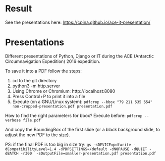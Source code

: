 # Result
See the presentations here:
https://cpina.github.io/ace-it-presentation/

# Presentations
Different presentations of Python, Django or IT during the ACE (Antarctic Circumnavigation Expedition) 2016 expedition.

To save it into a PDF follow the steps:
1. cd to the git directory
2. python3 -m http.server
3. Using Chrome or Chromium: http://localhost:8080
4. Press Control+P to print it into a file
5. Execute (on a GNU/Linux system): `pdfcrop --bbox "79 211 535 554" non-cropped-presentation.pdf presentation.pdf`

How to find the right parameters for bbox? Execute before:
`pdfcrop --verbose file.pdf`

And copy the BoundingBox of the first slide (or a black background slide, to adjust the new PDF to the size).

PS: if the final PDF is too big in size try:
`gs -sDEVICE=pdfwrite -dCompatibilityLevel=1.4 -dPDFSETTINGS=/default -dNOPAUSE -dQUIET -dBATCH -r300  -sOutputFile=smaller-presentation.pdf presentation.pdf`

